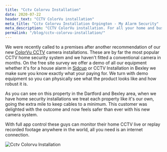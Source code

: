 ```yaml
---
title: "Cctv Colorvu Installation"
date: 2020-07-22
header_text: "CCTV ColorVu installation"
meta_title: "Cctv Colorvu Installation Orpington - My Alarm Security"
meta_description: "CCTV ColorVu installation. For all your home and business security. Burglar Alarm Servicing, installation, Alarm Battery, CCTV. Call 020 8302 4065 or email us."
permalink: "/blog/cctv-colorvu-installation/"
---
```


We were recently called to a premises after another recommendation of our new [ColorVu CCTV](/categories/cctv/) camera installations. These are by far the most popular CCTV home security system and we haven\'t fitted a conventional camera in months. On the free site survey we offer a demo of all our equipment whether it\'s for a house alarm in [Sidcup](/pages/sidcup/) or CCTV Installation in Bexley we make sure you know exactly what your paying for. We turn with demo equipment so you can physically see what the product looks like and how robust it is.

As you can see on this property in the Dartford and Bexley area, when we have home security installations we treat each property like it\'s our own, going the extra mile to keep cables to a minimum. This customer was delighted with the outcome and now feels safer than ever with his new camera system.

With full app control these guys can monitor their home CCTV live or replay recorded footage anywhere in the world, all you need is an internet connection.

![Cctv Colorvu Installation](https://res.cloudinary.com/kbs/image/upload/n9kfdcrnc4uafunesaqq.jpg)
